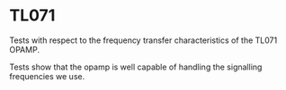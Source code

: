 # TL071

Tests with respect to the frequency transfer characteristics of the TL071 OPAMP. 

Tests show that the opamp is well capable of handling the signalling frequencies we use.

